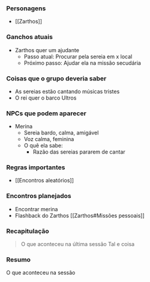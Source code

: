 ### Personagens
- [[Zarthos]]

### Ganchos atuais
- Zarthos quer um ajudante
	- Passo atual: Procurar pela sereia em x local
	- Próximo passo: Ajudar ela na missão secudária

### Coisas que o grupo deveria saber
- As sereias estão cantando músicas tristes
- O rei quer o barco Ultros

### NPCs que podem aparecer
- Merina
	- Sereia bardo, calma, amigável
	- Voz calma, feminina
	- O quê ela sabe:
		- Razão das sereias pararem de cantar

### Regras importantes
- [[Encontros aleatórios]]

### Encontros planejados
- Encontrar merina
- Flashback do Zarthos [[Zarthos#Missões pessoais]]

### Recapitulação

> O que aconteceu na última sessão
> Tal e coisa

### Resumo
O que aconteceu na sessão